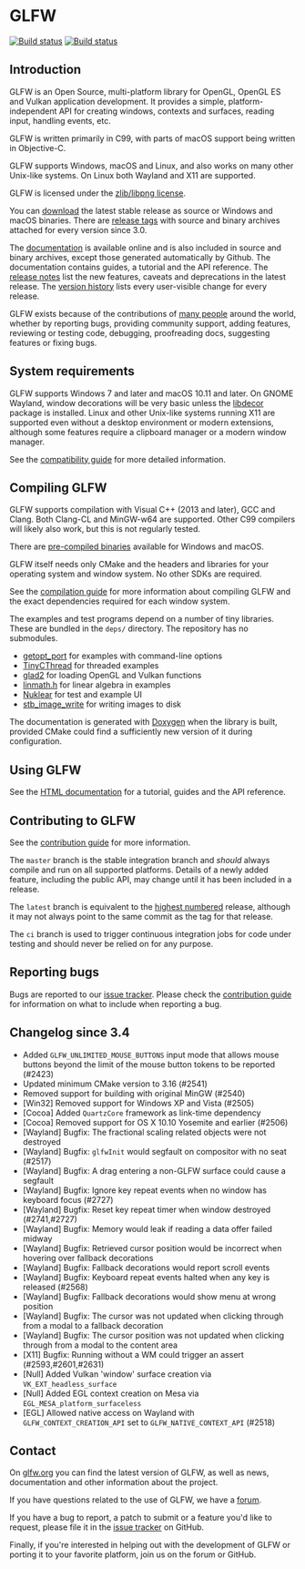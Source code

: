 # GLFW

[![Build status](https://github.com/glfw/glfw/actions/workflows/build.yml/badge.svg)](https://github.com/glfw/glfw/actions)
[![Build status](https://ci.appveyor.com/api/projects/status/0kf0ct9831i5l6sp/branch/master?svg=true)](https://ci.appveyor.com/project/elmindreda/glfw)

## Introduction

GLFW is an Open Source, multi-platform library for OpenGL, OpenGL ES and Vulkan
application development.  It provides a simple, platform-independent API for
creating windows, contexts and surfaces, reading input, handling events, etc.

GLFW is written primarily in C99, with parts of macOS support being written in
Objective-C.

GLFW supports Windows, macOS and Linux, and also works on many other Unix-like
systems.  On Linux both Wayland and X11 are supported.

GLFW is licensed under the [zlib/libpng
license](https://www.glfw.org/license.html).

You can [download](https://www.glfw.org/download.html) the latest stable release
as source or Windows and macOS binaries.  There are [release
tags](https://github.com/glfw/glfw/releases) with source and binary archives
attached for every version since 3.0.

The [documentation](https://www.glfw.org/docs/latest/) is available online and is
also included in source and binary archives, except those generated
automatically by Github.  The documentation contains guides, a tutorial and the
API reference.  The [release
notes](https://www.glfw.org/docs/latest/news.html) list the new features,
caveats and deprecations in the latest release.  The [version
history](https://www.glfw.org/changelog.html) lists every user-visible change
for every release.

GLFW exists because of the contributions of [many people](CONTRIBUTORS.md)
around the world, whether by reporting bugs, providing community support, adding
features, reviewing or testing code, debugging, proofreading docs, suggesting
features or fixing bugs.


## System requirements

GLFW supports Windows 7 and later and macOS 10.11 and later.  On GNOME Wayland,
window decorations will be very basic unless the
[libdecor](https://gitlab.freedesktop.org/libdecor/libdecor) package is
installed.  Linux and other Unix-like systems running X11 are supported even
without a desktop environment or modern extensions, although some features
require a clipboard manager or a modern window manager.

See the [compatibility guide](https://www.glfw.org/docs/latest/compat.html)
for more detailed information.


## Compiling GLFW

GLFW supports compilation with Visual C++ (2013 and later), GCC and Clang.  Both
Clang-CL and MinGW-w64 are supported.  Other C99 compilers will likely also
work, but this is not regularly tested.

There are [pre-compiled binaries](https://www.glfw.org/download.html)
available for Windows and macOS.

GLFW itself needs only CMake and the headers and libraries for your operating
system and window system.  No other SDKs are required.

See the [compilation guide](https://www.glfw.org/docs/latest/compile.html) for
more information about compiling GLFW and the exact dependencies required for
each window system.

The examples and test programs depend on a number of tiny libraries.  These are
bundled in the `deps/` directory.  The repository has no submodules.

 - [getopt\_port](https://github.com/kimgr/getopt_port/) for examples
   with command-line options
 - [TinyCThread](https://github.com/tinycthread/tinycthread) for threaded
   examples
 - [glad2](https://github.com/Dav1dde/glad) for loading OpenGL and Vulkan
   functions
 - [linmath.h](https://github.com/datenwolf/linmath.h) for linear algebra in
   examples
 - [Nuklear](https://github.com/Immediate-Mode-UI/Nuklear) for test and example UI
 - [stb\_image\_write](https://github.com/nothings/stb) for writing images to disk

The documentation is generated with [Doxygen](https://doxygen.org/) when the
library is built, provided CMake could find a sufficiently new version of it
during configuration.


## Using GLFW

See the [HTML documentation](https://www.glfw.org/docs/latest/) for a tutorial,
guides and the API reference.


## Contributing to GLFW

See the [contribution
guide](https://github.com/glfw/glfw/blob/master/docs/CONTRIBUTING.md) for
more information.

The `master` branch is the stable integration branch and _should_ always compile
and run on all supported platforms.  Details of a newly added feature,
including the public API, may change until it has been included in a release.

The `latest` branch is equivalent to the [highest numbered](https://semver.org/)
release, although it may not always point to the same commit as the tag for that
release.

The `ci` branch is used to trigger continuous integration jobs for code under
testing and should never be relied on for any purpose.


## Reporting bugs

Bugs are reported to our [issue tracker](https://github.com/glfw/glfw/issues).
Please check the [contribution
guide](https://github.com/glfw/glfw/blob/master/docs/CONTRIBUTING.md) for
information on what to include when reporting a bug.


## Changelog since 3.4

 - Added `GLFW_UNLIMITED_MOUSE_BUTTONS` input mode that allows mouse buttons beyond
   the limit of the mouse button tokens to be reported (#2423)
 - Updated minimum CMake version to 3.16 (#2541)
 - Removed support for building with original MinGW (#2540)
 - [Win32] Removed support for Windows XP and Vista (#2505)
 - [Cocoa] Added `QuartzCore` framework as link-time dependency
 - [Cocoa] Removed support for OS X 10.10 Yosemite and earlier (#2506)
 - [Wayland] Bugfix: The fractional scaling related objects were not destroyed
 - [Wayland] Bugfix: `glfwInit` would segfault on compositor with no seat (#2517)
 - [Wayland] Bugfix: A drag entering a non-GLFW surface could cause a segfault
 - [Wayland] Bugfix: Ignore key repeat events when no window has keyboard focus (#2727)
 - [Wayland] Bugfix: Reset key repeat timer when window destroyed (#2741,#2727)
 - [Wayland] Bugfix: Memory would leak if reading a data offer failed midway
 - [Wayland] Bugfix: Retrieved cursor position would be incorrect when hovering over
                     fallback decorations
 - [Wayland] Bugfix: Fallback decorations would report scroll events
 - [Wayland] Bugfix: Keyboard repeat events halted when any key is released (#2568)
 - [Wayland] Bugfix: Fallback decorations would show menu at wrong position
 - [Wayland] Bugfix: The cursor was not updated when clicking through from
   a modal to a fallback decoration
 - [Wayland] Bugfix: The cursor position was not updated when clicking through
   from a modal to the content area
 - [X11] Bugfix: Running without a WM could trigger an assert (#2593,#2601,#2631)
 - [Null] Added Vulkan 'window' surface creation via `VK_EXT_headless_surface`
 - [Null] Added EGL context creation on Mesa via `EGL_MESA_platform_surfaceless`
 - [EGL] Allowed native access on Wayland with `GLFW_CONTEXT_CREATION_API` set to
   `GLFW_NATIVE_CONTEXT_API` (#2518)


## Contact

On [glfw.org](https://www.glfw.org/) you can find the latest version of GLFW, as
well as news, documentation and other information about the project.

If you have questions related to the use of GLFW, we have a
[forum](https://discourse.glfw.org/).

If you have a bug to report, a patch to submit or a feature you'd like to
request, please file it in the
[issue tracker](https://github.com/glfw/glfw/issues) on GitHub.

Finally, if you're interested in helping out with the development of GLFW or
porting it to your favorite platform, join us on the forum or GitHub.

